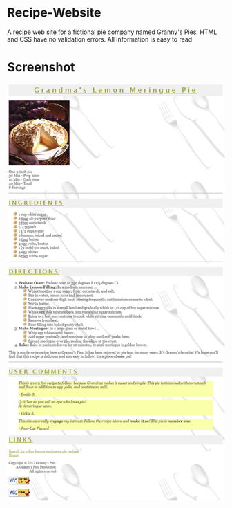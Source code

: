# Recipe-Website
A recipe web site for a fictional pie company named Granny's Pies. HTML and CSS have no validation errors. All information is easy to read.

# Screenshot
![Example](Screenshots/Screenshot1.PNG)
